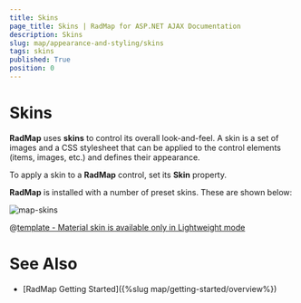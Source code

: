 ```yaml
---
title: Skins
page_title: Skins | RadMap for ASP.NET AJAX Documentation
description: Skins
slug: map/appearance-and-styling/skins
tags: skins
published: True
position: 0
---
```


# Skins

**RadMap** uses **skins** to control its overall look-and-feel. A skin is a set of images and a CSS stylesheet that can be applied to the control elements (items, images, etc.) and defines their appearance.

To apply a skin to a **RadMap** control, set its **Skin** property.

**RadMap** is installed with a number of preset skins. These are shown below:

![map-skins](images/map-skins.png) 


 @[template - Material skin is available only in Lightweight mode](/_templates/common/skins-notes.md#material-only-in-lightweight) 




# See Also

 * [RadMap Getting Started]({%slug map/getting-started/overview%})
